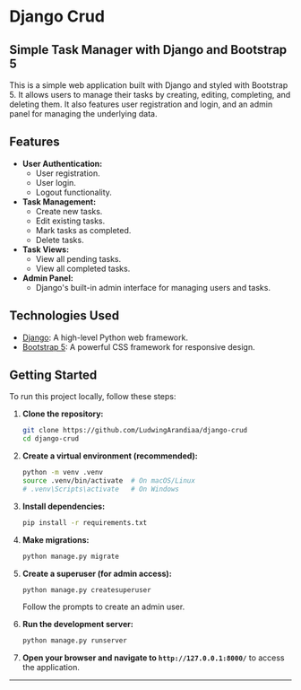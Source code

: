# Django Crud
## Simple Task Manager with Django and Bootstrap 5

This is a simple web application built with Django and styled with Bootstrap 5. It allows users to manage their tasks by creating, editing, completing, and deleting them. It also features user registration and login, and an admin panel for managing the underlying data.

## Features

* **User Authentication:**
    * User registration.
    * User login.
    * Logout functionality.
* **Task Management:**
    * Create new tasks.
    * Edit existing tasks.
    * Mark tasks as completed.
    * Delete tasks.
* **Task Views:**
    * View all pending tasks.
    * View all completed tasks.
* **Admin Panel:**
    * Django's built-in admin interface for managing users and tasks.

## Technologies Used

* [Django](https://www.djangoproject.com/): A high-level Python web framework.
* [Bootstrap 5](https://getbootstrap.com/): A powerful CSS framework for responsive design.

## Getting Started

To run this project locally, follow these steps:

1.  **Clone the repository:**
    ```bash
    git clone https://github.com/LudwingArandiaa/django-crud
    cd django-crud
    ```

2.  **Create a virtual environment (recommended):**
    ```bash
    python -m venv .venv
    source .venv/bin/activate  # On macOS/Linux
    # .venv\Scripts\activate   # On Windows
    ```

3.  **Install dependencies:**
    ```bash
    pip install -r requirements.txt
    ```

4.  **Make migrations:**
    ```bash
    python manage.py migrate
    ```

5.  **Create a superuser (for admin access):**
    ```bash
    python manage.py createsuperuser
    ```
    Follow the prompts to create an admin user.

6.  **Run the development server:**
    ```bash
    python manage.py runserver
    ```

7.  **Open your browser and navigate to `http://127.0.0.1:8000/`** to access the application.

---
